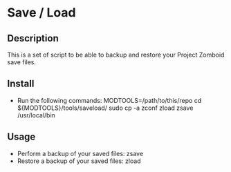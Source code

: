 # Save / Load

## Description
This is a set of script to be able to backup and restore your Project Zomboid save files.

## Install
- Run the following commands:
		MODTOOLS=/path/to/this/repo
		cd ${MODTOOLS}/tools/saveload/
		sudo cp -a zconf zload zsave /usr/local/bin

## Usage
- Perform a backup of your saved files:
		zsave
- Restore a backup of your saved files:
		zload
